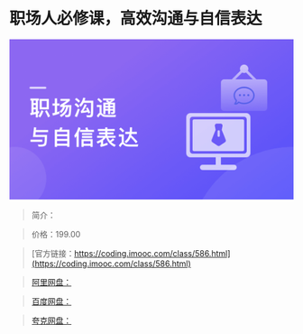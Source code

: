 # 职场人必修课，高效沟通与自信表达

![img](../../assets/62abe55f09a12de305400304.png)

> 简介：

> 价格：199.00

> [官方链接：https://coding.imooc.com/class/586.html](https://coding.imooc.com/class/586.html)

> [阿里网盘：]()

> [百度网盘：]()

> [夸克网盘：]()
